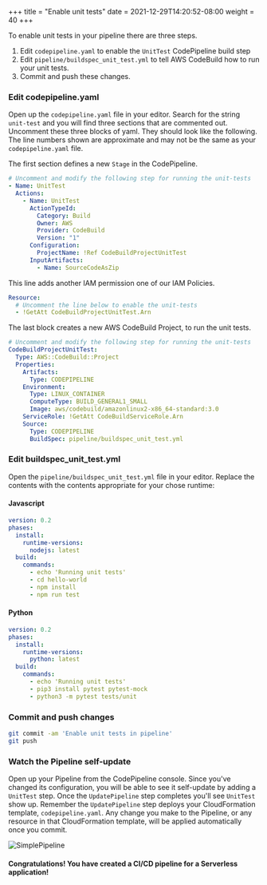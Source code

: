 +++
title = "Enable unit tests"
date = 2021-12-29T14:20:52-08:00
weight = 40
+++

To enable unit tests in your pipeline there are three steps.

1. Edit `codepipeline.yaml` to enable the `UnitTest` CodePipeline build step
1. Edit `pipeline/buildspec_unit_test.yml` to tell AWS CodeBuild how to run your unit tests.
1. Commit and push these changes.

### Edit codepipeline.yaml

Open up the `codepipeline.yaml` file in your editor. Search for the string `unit-test` and you will
find three sections that are commented out. Uncomment these three blocks of yaml. They should look
like the following. The line numbers shown are approximate and may not be the same as your
`codepipeline.yaml` file.

The first section defines a new `Stage` in the CodePipeline.

```yaml {linenos=true,linenostart=213}
# Uncomment and modify the following step for running the unit-tests
- Name: UnitTest
  Actions:
    - Name: UnitTest
      ActionTypeId:
        Category: Build
        Owner: AWS
        Provider: CodeBuild
        Version: "1"
      Configuration:
        ProjectName: !Ref CodeBuildProjectUnitTest
      InputArtifacts:
        - Name: SourceCodeAsZip
```

This line adds another IAM permission one of our IAM Policies.

```yaml {linenos=true,linenostart=468}
Resource:
  # Uncomment the line below to enable the unit-tests
  - !GetAtt CodeBuildProjectUnitTest.Arn
```

The last block creates a new AWS CodeBuild Project, to run the unit tests.

```yaml {linenos=true,linenostart=578}
# Uncomment and modify the following step for running the unit-tests
CodeBuildProjectUnitTest:
  Type: AWS::CodeBuild::Project
  Properties:
    Artifacts:
      Type: CODEPIPELINE
    Environment:
      Type: LINUX_CONTAINER
      ComputeType: BUILD_GENERAL1_SMALL
      Image: aws/codebuild/amazonlinux2-x86_64-standard:3.0
    ServiceRole: !GetAtt CodeBuildServiceRole.Arn
    Source:
      Type: CODEPIPELINE
      BuildSpec: pipeline/buildspec_unit_test.yml
```

### Edit buildspec_unit_test.yml

Open the `pipeline/buildspec_unit_test.yml` file in your editor. Replace the contents with the
contents appropriate for your chose runtime:

#### Javascript

```yaml
version: 0.2
phases:
  install:
    runtime-versions:
      nodejs: latest
  build:
    commands:
      - echo 'Running unit tests'
      - cd hello-world
      - npm install
      - npm run test
```

#### Python

```yaml
version: 0.2
phases:
  install:
    runtime-versions:
      python: latest
  build:
    commands:
      - echo 'Running unit tests'
      - pip3 install pytest pytest-mock
      - python3 -m pytest tests/unit
```

### Commit and push changes

```bash
git commit -am 'Enable unit tests in pipeline'
git push
```

### Watch the Pipeline self-update

Open up your Pipeline from the CodePipeline console. Since you've changed its configuration, you
will be able to see it self-update by adding a `UnitTest` step. Once the `UpdatePipeline` step
completes you'll see `UnitTest` show up. Remember the `UpdatePipeline` step deploys your
CloudFormation template, `codepipeline.yaml`. Any change you make to the Pipeline, or any resource
in that CloudFormation template, will be applied automatically once you commit.

![SimplePipeline](/images/chapter4-pipelines/code-pipeline.gif)

#### Congratulations! You have created a CI/CD pipeline for a Serverless application!
